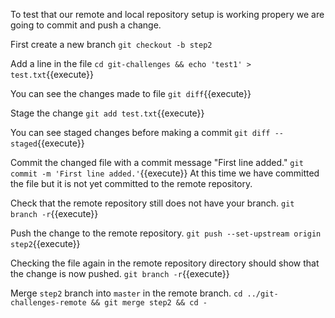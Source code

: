 
To test that our remote and local repository setup is working propery we are going to commit and push a change.

First create a new branch
`git checkout -b step2`

Add a line in the file
`cd git-challenges && echo 'test1' > test.txt`{{execute}}

You can see the changes made to file
`git diff`{{execute}}

Stage the change
`git add test.txt`{{execute}}

You can see staged changes before making a commit
`git diff --staged`{{execute}}

Commit the changed file with a commit message "First line added."
`git commit -m 'First line added.'`{{execute}}
At this time we have committed the file but it is not yet committed to the remote repository.

Check that the remote repository still does not have your branch.
`git branch -r`{{execute}}

Push the change to the remote repository.
`git push --set-upstream origin step2`{{execute}}

Checking the file again in the remote repository directory should show that the change is now pushed.
`git branch -r`{{execute}}

Merge `step2` branch into `master` in the remote branch.
`cd ../git-challenges-remote && git merge step2 && cd -`
